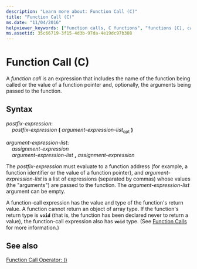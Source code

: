 ```yaml
---
description: "Learn more about: Function Call (C)"
title: "Function Call (C)"
ms.date: "11/04/2016"
helpviewer_keywords: ["function calls, C functions", "functions [C], calling", "function calls"]
ms.assetid: 35c66719-3f15-4d3b-97da-4e19dc97b308
---
```

# Function Call (C)

A *function call* is an expression that includes the name of the function being called or the value of a function pointer and, optionally, the arguments being passed to the function.

## Syntax

*postfix-expression*:<br/>
&nbsp;&nbsp;&nbsp;&nbsp;*postfix-expression*  **(**  *argument-expression-list*<sub>opt</sub> **)**

*argument-expression-list*:<br/>
&nbsp;&nbsp;&nbsp;&nbsp;*assignment-expression*<br/>
&nbsp;&nbsp;&nbsp;&nbsp;*argument-expression-list* **,** *assignment-expression*

The *postfix-expression* must evaluate to a function address (for example, a function identifier or the value of a function pointer), and *argument-expression-list* is a list of expressions (separated by commas) whose values (the "arguments") are passed to the function. The *argument-expression-list* argument can be empty.

A function-call expression has the value and type of the function's return value. A function cannot return an object of array type. If the function's return type is **`void`** (that is, the function has been declared never to return a value), the function-call expression also has **`void`** type. (See [Function Calls](../c-language/function-calls.md) for more information.)

## See also

[Function Call Operator: ()](../cpp/function-call-operator-parens.md)

